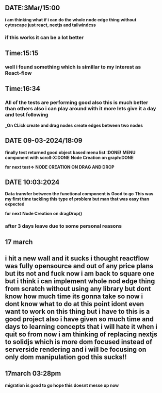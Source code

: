 
## DATE:3Mar/15:00
**i am thinking what if i can do the whole node edge thing without cytoscape just react, nextjs and tailwindcss**

### if this works it can be a lot better
## Time:15:15
### well i found something which is simillar to my interest as React-flow
## Time:16:34
### All of the tests are performing good also this is much better than others also i can play around with it more lets give it a day and test following
**_On CLick create and drag nodes**
**create edges between two nodes**

## DATE 09-03-2024/18:09

**finally test returned good**
**object based menu list :DONE!**
**MENU component with scroll-X:DONE**
**Node Creation on graph:DONE**

**for next test=>**
**NODE CREATION ON DRAG AND DROP**
## DATE 10:03:2024
**Data transfer between the functional component is Good to go**
**This was my first time tackling this type of problem but man that was easy than expected**

**for next**
**Node Creation on dragDrop()**

### after 3 days leave due to some personal reasons
## 17 march
## i hit a new wall and it sucks i thought reactflow was fully opensource and out of any price plans but its not and fuck now i am back to square one but i think i can implement whole nod edge thing from scratch without using any library but dont know how much time its gonna take so now i dont know what to do at this point idont even want to work on this thing but i have to this is a good project also i have given so much time and days to learning concepts that i will hate it when i quit so from now i am thinking of replacing nextjs to solidjs which is more dom focused instead of serverside rendering and i will be focusing on only dom manipulation god this sucks!!
## 17march 03:28pm
**migration is good to go hope this doesnt messe up now**